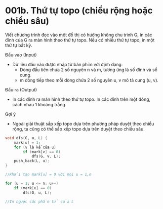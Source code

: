 # 001b. Thứ tự topo (chiều rộng hoặc chiều sâu)
Viết chương trình đọc vào một đồ thị có hướng không chu trình G, in các đỉnh của G ra màn hình theo thứ tự topo. Nếu có nhiều thứ tự topo, in một thứ tự bất kỳ.

Đầu vào (Input)
- Dữ liệu đầu vào được nhập từ bàn phím với định dạng:
  - Dòng đầu tiên chứa 2 số nguyên n và m, tương ứng là số đỉnh và số cung.
  - m dòng tiếp theo mỗi dòng chứa 2 số nguyên u, v mô tả cung (u, v).

Đầu ra (Output)
- In các đỉnh ra màn hình theo thứ tự topo. In các đỉnh trên một dòng, cách nhau 1 khoảng trắng.

Gợi ý
- Ngoài giải thuật sắp xếp topo dựa trên phương pháp duyệt theo chiều rộng, ta cũng có thể sắp xếp topo dựa trên duyệt theo chiều sâu.
```c
void dfs(G, u, L) {
    mark[u] = 1;
    for (v là kề của u)
        if (mark[v] == 0)
            dfs(G, v, L);
    push_back(L, u);
}

//Khởi tạo mark[u] = 0 với mọi u = 1,n

for (u = 1; u <= n; u++)
    if (mark[u] == 0)
        dfs(G, u, L);
        
//In ngược các phần tử của L
```
